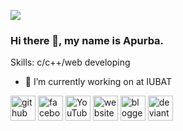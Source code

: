 
![](https://scontent.fdac23-1.fna.fbcdn.net/v/t1.6435-9/158289050_2559952004298456_8848406000681823195_n.jpg?stp=dst-jpg_p640x640&_nc_cat=109&ccb=1-5&_nc_sid=e3f864&_nc_eui2=AeHncpyG04kKeSHD3fY4uPIO_Nst49d-Ahz82y3j134CHJ9BFKPNDGE3nE0AaovLNENwHcRWN9JuolT0mWoWv1DV&_nc_ohc=qCLSlItkQuQAX8qs-2t&_nc_ht=scontent.fdac23-1.fna&oh=00_AT8U1VEa0hSAi5sY3rx0VRQkJfnY4dkThQYakz-PFT3obA&oe=628A0346)
### Hi there 👋, my name is Apurba.

Skills: c/c++/web developing

- 🔭 I’m currently working on at IUBAT 


[<img src='https://cdn.jsdelivr.net/npm/simple-icons@3.0.1/icons/github.svg' alt='github' height='40'>](https://github.com/https://github.com/Apurba3036)  [<img src='https://cdn.jsdelivr.net/npm/simple-icons@3.0.1/icons/facebook.svg' alt='facebook' height='40'>](https://www.facebook.com/https://www.facebook.com/apurba.rahman.79/)  [<img src='https://cdn.jsdelivr.net/npm/simple-icons@3.0.1/icons/youtube.svg' alt='YouTube' height='40'>](https://www.youtube.com/channel/https://www.youtube.com/channel/UCXjmlCM97cCQB34IVEy3W5Q)  [<img src='https://cdn.jsdelivr.net/npm/simple-icons@3.0.1/icons/icloud.svg' alt='website' height='40'>](https://iubat.academia.edu/NazmusSakibApurba3036)  [<img src='https://cdn.jsdelivr.net/npm/simple-icons@3.0.1/icons/blogger.svg' alt='blogger' height='40'>](https://englishglossary123.blogspot.com/)  [<img src='https://cdn.jsdelivr.net/npm/simple-icons@3.0.1/icons/deviantart.svg' alt='deviantart' height='40'>](https://www.deviantart.com/apurba1233)  

